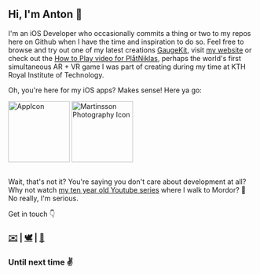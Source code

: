 ## Hi, I'm Anton 👋

I'm an iOS Developer who occasionally commits a thing or two to my repos here on Github when I have the time and inspiration to do so. 
Feel free to browse and try out one of my latest creations [GaugeKit](https://github.com/antonmartinsson/GaugeKit), visit [my website](https://antonmartinsson.com) or check out the [How to Play video for PlåtNiklas](https://www.youtube.com/watch?v=6-X0B4tnFPs), perhaps the world's first simultaneous AR + VR game I was part of creating during my time at KTH Royal Institute of Technology. 

Oh, you're here for my iOS apps? Makes sense! Here ya go:

<div style="display: flex; flex-direction: row;">
  <a href="https://apps.apple.com/se/app/cryptoverview/id1578673077?l=en">
  <img width="125" alt="AppIcon" src="https://user-images.githubusercontent.com/26867402/153302451-20ba9da7-9576-463d-b528-26cb05c52f08.png">
</a>
&nbsp
<a href="https://apps.apple.com/se/app/martinsson-photography/id1451348954?l=en">
  <img width="125" alt="Martinsson Photography Icon" src="https://user-images.githubusercontent.com/26867402/153302463-1c6a9cea-7f89-4021-ae11-ae0d5ae35a5c.png">   </a>
</div>
<br>

Wait, that's not it? You're saying you don't care about development at all? 
<br>Why not watch [my ten year old Youtube series](https://www.youtube.com/watch?v=a6tFNKJKxXY) where I walk to Mordor? 🌋 No really, I'm serious.

Get in touch 👇
<h3><a href="mailto:antonm@rtinsson.com" target="_blank">✉️</a> | <a href="https://twitter.com/ntonmartinsson" target="_blank">🕊</a> | <a href="https://www.linkedin.com/in/antonmartinsson" target="_blank">💼</a></h3>
  
### Until next time ✌️
